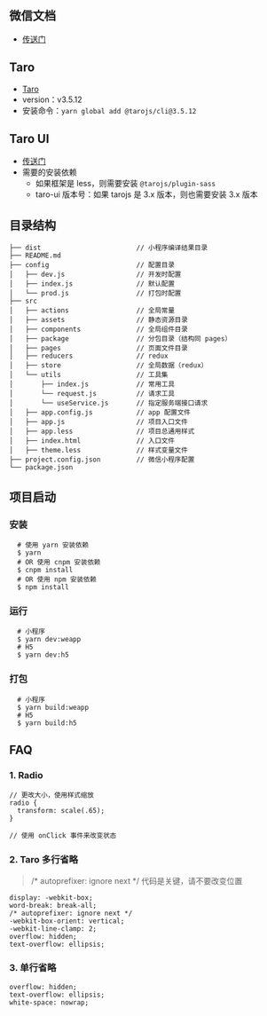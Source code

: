 ## 微信文档

- [传送门](https://developers.weixin.qq.com/miniprogram/dev/component)

## Taro

- [Taro](https://taro-docs.jd.com/docs/)
- version：v3.5.12
- 安装命令：`yarn global add @tarojs/cli@3.5.12`

## Taro UI

- [传送门](https://taro-ui.jd.com)
- 需要的安装依赖
  - 如果框架是 less，则需要安装 `@tarojs/plugin-sass`
  - taro-ui 版本号：如果 tarojs 是 3.x 版本，则也需要安装 3.x 版本

## 目录结构

```
├── dist                        // 小程序编译结果目录
├── README.md
├── config                      // 配置目录
│   ├── dev.js                  // 开发时配置
│   ├── index.js                // 默认配置
│   └── prod.js                 // 打包时配置
├── src
│   ├── actions                 // 全局常量
│   ├── assets                  // 静态资源目录
│   ├── components              // 全局组件目录
│   ├── package                 // 分包目录（结构同 pages）
│   ├── pages                   // 页面文件目录
│   ├── reducers                // redux
│   ├── store                   // 全局数据（redux）
│   └── utils                   // 工具集
│       ├── index.js            // 常用工具
│       └── request.js          // 请求工具
│       └── useService.js       // 指定服务端接口请求
│   ├── app.config.js           // app 配置文件
│   ├── app.js                  // 项目入口文件
│   ├── app.less                // 项目总通用样式
│   ├── index.html              // 入口文件
│   ├── theme.less              // 样式变量文件
├── project.config.json         // 微信小程序配置
└── package.json
```

## 项目启动

### 安装

```
  # 使用 yarn 安装依赖
  $ yarn
  # OR 使用 cnpm 安装依赖
  $ cnpm install
  # OR 使用 npm 安装依赖
  $ npm install
```

### 运行

```
  # 小程序
  $ yarn dev:weapp
  # H5
  $ yarn dev:h5
```

### 打包

```
  # 小程序
  $ yarn build:weapp
  # H5
  $ yarn build:h5
```

## FAQ

### 1. Radio

```
// 更改大小，使用样式缩放
radio {
  transform: scale(.65);
}

// 使用 onClick 事件来改变状态
```

### 2. Taro 多行省略

> /* autoprefixer: ignore next */ 代码是关键，请不要改变位置

```
display: -webkit-box;
word-break: break-all;
/* autoprefixer: ignore next */
-webkit-box-orient: vertical;
-webkit-line-clamp: 2;
overflow: hidden;
text-overflow: ellipsis;
```

### 3. 单行省略

```
overflow: hidden;
text-overflow: ellipsis;
white-space: nowrap;
```
